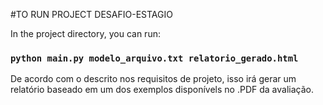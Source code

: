 #TO RUN PROJECT DESAFIO-ESTAGIO

In the project directory, you can run:
### `python main.py modelo_arquivo.txt relatorio_gerado.html`

De acordo com o descrito nos requisitos de projeto, isso irá gerar um relatório baseado em um dos exemplos disponívels no .PDF da avaliação.

